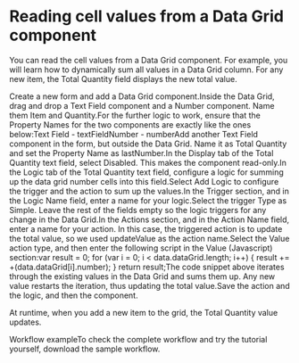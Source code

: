 ﻿# Reading cell values from a Data Grid component

You can read the cell values from a Data Grid
            component. For example, you will learn how to dynamically sum all values in a Data
                Grid column. For any new item, the Total Quantity field displays the new
            total value.

Create a new form and add a Data Grid component.Inside the Data Grid, drag and drop a Text Field component and a
                        Number component. Name them Item and Quantity.For the further logic to work, ensure that the Property Names for the
                    two components are exactly like the ones below:Text Field - textFieldNumber - numberAdd another Text Field component in the form, but outside the Data
                        Grid. Name it as Total Quantity and set the Property Name
                    as lastNumber.In the Display tab of the Total Quantity text field, select
                        Disabled. This makes the component read-only.In the Logic tab of the Total Quantity text field, configure a
                    logic for summing up the data grid number cells into this field.Select Add Logic to configure the trigger and the action to sum
                            up the values.In the Trigger section, and in the Logic Name field,
                            enter a name for your logic.Select the trigger Type as Simple. Leave the rest of the
                            fields empty so the logic triggers for any change in the Data
                                Grid.In the Actions section, and in the Action Name field,
                            enter a name for your action. In this case, the triggered action is to
                            update the total value, so we used updateValue as the
                            action name.Select the Value action type, and then enter the following
                            script in the Value (Javascript) section:var result = 0;
for (var i = 0; i < data.dataGrid.length; i++) {
  result += +(data.dataGrid[i].number);
}
return result;The code snippet above iterates through the existing values in the
                                Data Grid and sums them up. Any new value restarts the
                            iteration, thus updating the total value.Save the action and the logic, and then the component.

At runtime, when you add a new item to the grid, the
                Total Quantity value updates.

Workflow exampleTo check the complete workflow and try the tutorial yourself, download the sample workflow.
